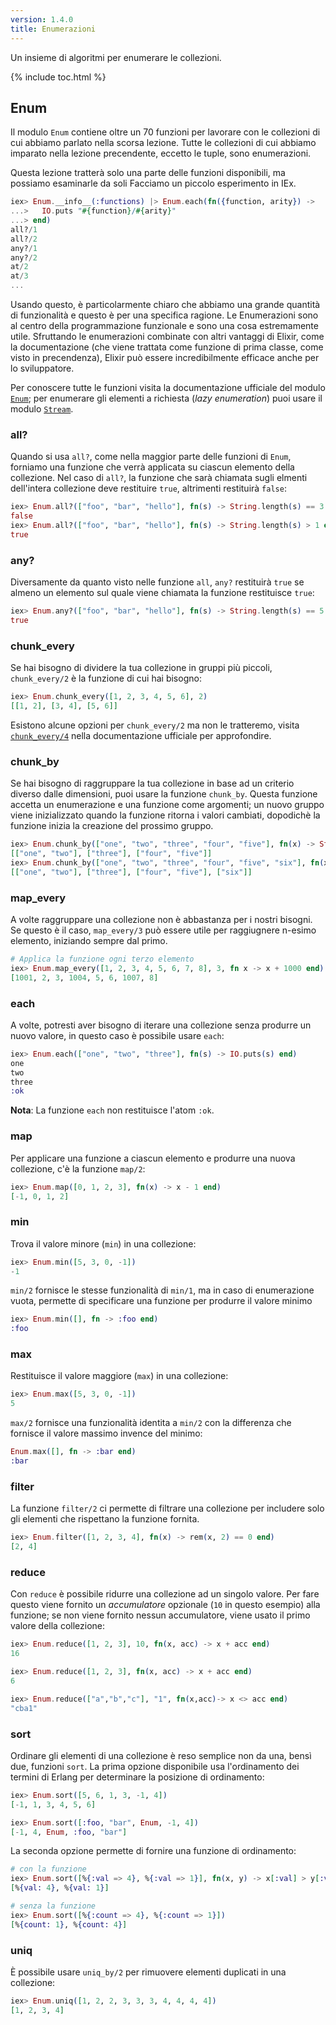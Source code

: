 ```yaml
---
version: 1.4.0
title: Enumerazioni
---
```


Un insieme di algoritmi per enumerare le collezioni.

{% include toc.html %}

## Enum

Il modulo `Enum` contiene oltre un 70 funzioni per lavorare con le collezioni di cui abbiamo parlato nella scorsa lezione.
Tutte le collezioni di cui abbiamo imparato nella lezione precendente, eccetto le tuple, sono enumerazioni.

Questa lezione tratterà solo una parte delle funzioni disponibili, ma possiamo esaminarle da soli
Facciamo un piccolo esperimento in IEx.

```elixir
iex> Enum.__info__(:functions) |> Enum.each(fn({function, arity}) ->
...>   IO.puts "#{function}/#{arity}"
...> end)
all?/1
all?/2
any?/1
any?/2
at/2
at/3
...
```

Usando questo, è particolarmente chiaro che abbiamo una grande quantità di funzionalità e questo è per una specifica ragione.
Le Enumerazioni sono al centro della programmazione funzionale e sono una cosa estremamente utile.
Sfruttando le enumerazioni combinate con altri vantaggi di Elixir, come la documentazione (che viene trattata come funzione di prima classe, come visto in precendenza), Elixir può essere incredibilmente efficace anche per lo sviluppatore.

Per conoscere tutte le funzioni visita la documentazione ufficiale del modulo [`Enum`](https://hexdocs.pm/elixir/Enum.html); per enumerare gli elementi a richiesta (_lazy enumeration_) puoi usare il modulo [`Stream`](https://hexdocs.pm/elixir/Stream.html).


### all?

Quando si usa `all?`, come nella maggior parte delle funzioni di `Enum`, forniamo una funzione che verrà applicata su ciascun elemento della collezione.
Nel caso di `all?`, la funzione che sarà chiamata sugli elmenti dell'intera collezione deve restituire `true`, altrimenti restituirà `false`:

```elixir
iex> Enum.all?(["foo", "bar", "hello"], fn(s) -> String.length(s) == 3 end)
false
iex> Enum.all?(["foo", "bar", "hello"], fn(s) -> String.length(s) > 1 end)
true
```

### any?

Diversamente da quanto visto nelle funzione `all`, `any?` restituirà `true` se almeno un elemento sul quale viene chiamata la funzione restituisce `true`:

```elixir
iex> Enum.any?(["foo", "bar", "hello"], fn(s) -> String.length(s) == 5 end)
true
```

### chunk_every

Se hai bisogno di dividere la tua collezione in gruppi più piccoli, `chunk_every/2` è la funzione di cui hai bisogno:

```elixir
iex> Enum.chunk_every([1, 2, 3, 4, 5, 6], 2)
[[1, 2], [3, 4], [5, 6]]
```

Esistono alcune opzioni per `chunk_every/2` ma non le tratteremo, visita [`chunk_every/4`](https://hexdocs.pm/elixir/Enum.html#chunk_every/4) nella documentazione ufficiale per approfondire.

### chunk_by

Se hai bisogno di raggruppare la tua collezione in base ad un criterio diverso dalle dimensioni, puoi usare la funzione `chunk_by`.
Questa funzione accetta un enumerazione e una funzione come argomenti; un nuovo gruppo viene inizializzato quando la funzione ritorna i valori cambiati, dopodichè la funzione inizia la creazione del prossimo gruppo.

```elixir
iex> Enum.chunk_by(["one", "two", "three", "four", "five"], fn(x) -> String.length(x) end)
[["one", "two"], ["three"], ["four", "five"]]
iex> Enum.chunk_by(["one", "two", "three", "four", "five", "six"], fn(x) -> String.length(x) end)
[["one", "two"], ["three"], ["four", "five"], ["six"]]
```

### map_every

A volte raggruppare una collezione non è abbastanza per i nostri bisogni.
Se questo è il caso, `map_every/3` può essere utile per raggiugnere n-esimo elemento, iniziando sempre dal primo.

```elixir
# Applica la funzione ogni terzo elemento
iex> Enum.map_every([1, 2, 3, 4, 5, 6, 7, 8], 3, fn x -> x + 1000 end)
[1001, 2, 3, 1004, 5, 6, 1007, 8]
```

### each

A volte, potresti aver bisogno di iterare una collezione senza produrre un nuovo valore, in questo caso è possibile usare `each`:

```elixir
iex> Enum.each(["one", "two", "three"], fn(s) -> IO.puts(s) end)
one
two
three
:ok
```

__Nota__: La funzione `each` non restituisce l'atom `:ok`.

### map

Per applicare una funzione a ciascun elemento e produrre una nuova collezione, c'è la funzione `map/2`:

```elixir
iex> Enum.map([0, 1, 2, 3], fn(x) -> x - 1 end)
[-1, 0, 1, 2]
```

### min

Trova il valore minore (`min`) in una collezione:

```elixir
iex> Enum.min([5, 3, 0, -1])
-1
```

`min/2` fornisce le stesse funzionalità di `min/1`, ma in caso di enumerazione vuota, permette di specificare una funzione per produrre il valore minimo 

```elixir
iex> Enum.min([], fn -> :foo end)
:foo
```

### max

Restituisce il valore maggiore (`max`) in una collezione:

```elixir
iex> Enum.max([5, 3, 0, -1])
5
```

`max/2` fornisce una funzionalità identita a `min/2` con la differenza che fornisce il valore massimo invence del minimo:

```elixir
Enum.max([], fn -> :bar end)
:bar
```

### filter

La funzione `filter/2` ci permette di filtrare una collezione per includere solo gli elementi che rispettano la funzione fornita.

```elixir
iex> Enum.filter([1, 2, 3, 4], fn(x) -> rem(x, 2) == 0 end)
[2, 4]
```

### reduce

Con `reduce` è possibile ridurre una collezione ad un singolo valore. Per fare questo viene fornito un _accumulatore_ opzionale (`10` in questo esempio) alla funzione; se non viene fornito nessun accumulatore, viene usato il primo valore della collezione:

```elixir
iex> Enum.reduce([1, 2, 3], 10, fn(x, acc) -> x + acc end)
16

iex> Enum.reduce([1, 2, 3], fn(x, acc) -> x + acc end)
6

iex> Enum.reduce(["a","b","c"], "1", fn(x,acc)-> x <> acc end)
"cba1"
```

### sort

Ordinare gli elementi di una collezione è reso semplice non da una, bensì due, funzioni `sort`. La prima opzione disponibile usa l'ordinamento dei termini di Erlang per determinare la posizione di ordinamento:

```elixir
iex> Enum.sort([5, 6, 1, 3, -1, 4])
[-1, 1, 3, 4, 5, 6]

iex> Enum.sort([:foo, "bar", Enum, -1, 4])
[-1, 4, Enum, :foo, "bar"]
```

La seconda opzione permette di fornire una funzione di ordinamento:

```elixir
# con la funzione
iex> Enum.sort([%{:val => 4}, %{:val => 1}], fn(x, y) -> x[:val] > y[:val] end)
[%{val: 4}, %{val: 1}]

# senza la funzione
iex> Enum.sort([%{:count => 4}, %{:count => 1}])
[%{count: 1}, %{count: 4}]
```

### uniq

È possibile usare `uniq_by/2` per rimuovere elementi duplicati in una collezione:

```elixir
iex> Enum.uniq([1, 2, 2, 3, 3, 3, 4, 4, 4, 4])
[1, 2, 3, 4]
```
